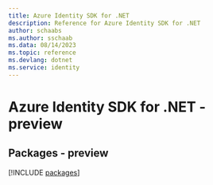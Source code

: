 ```yaml
---
title: Azure Identity SDK for .NET
description: Reference for Azure Identity SDK for .NET
author: schaabs
ms.author: sschaab
ms.data: 08/14/2023
ms.topic: reference
ms.devlang: dotnet
ms.service: identity
---
```

# Azure Identity SDK for .NET - preview
## Packages - preview
[!INCLUDE [packages](identity-index.md)]